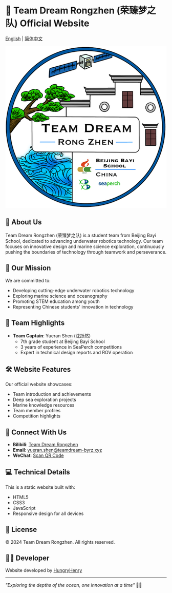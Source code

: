 # 🌊 Team Dream Rongzhen (荣臻梦之队) Official Website

[English](README.md) | [简体中文](README_CN.md)

![Team Logo](img/ico.png)

## 📖 About Us

Team Dream Rongzhen (荣臻梦之队) is a student team from Beijing Bayi School, dedicated to advancing underwater robotics technology. Our team focuses on innovative design and marine science exploration, continuously pushing the boundaries of technology through teamwork and perseverance.

## 🚀 Our Mission

We are committed to:
- Developing cutting-edge underwater robotics technology
- Exploring marine science and oceanography
- Promoting STEM education among youth
- Representing Chinese students' innovation in technology

## 🌟 Team Highlights

- **Team Captain**: Yueran Shen (沈跃然)
  - 7th grade student at Beijing Bayi School
  - 3 years of experience in SeaPerch competitions
  - Expert in technical design reports and ROV operation

## 🛠️ Website Features

Our official website showcases:
- Team introduction and achievements
- Deep sea exploration projects
- Marine knowledge resources
- Team member profiles
- Competition highlights

## 📱 Connect With Us

- **Bilibili**: [Team Dream Rongzhen](https://space.bilibili.com/3546600993458304)
- **Email**: yueran.shen@teamdream-byrz.xyz
- **WeChat**: [Scan QR Code](img/wxSPH.png)

## 💻 Technical Details

This is a static website built with:
- HTML5
- CSS3
- JavaScript
- Responsive design for all devices

## 📄 License

© 2024 Team Dream Rongzhen. All rights reserved.

## 👨‍💻 Developer

Website developed by [HungryHenry](http://hungryhenry.xyz)

---

*"Exploring the depths of the ocean, one innovation at a time"* 🌊🤖